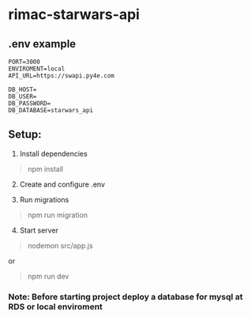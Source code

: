 # rimac-starwars-api

## .env example

```
PORT=3000
ENVIROMENT=local
API_URL=https://swapi.py4e.com

DB_HOST=
DB_USER=
DB_PASSWORD=
DB_DATABASE=starwars_api
```

## Setup:

1. Install dependencies

> npm install

2. Create and configure .env

3. Run migrations

> npm run migration

4. Start server

> nodemon src/app.js

or

> npm run dev

### Note: Before starting project deploy a database for mysql at RDS or local enviroment
